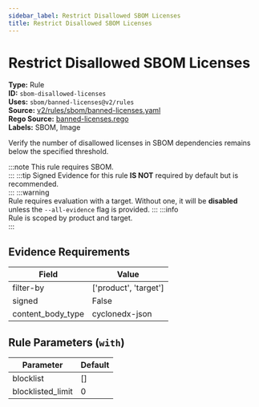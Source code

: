 ```yaml
---
sidebar_label: Restrict Disallowed SBOM Licenses
title: Restrict Disallowed SBOM Licenses
---  
```

# Restrict Disallowed SBOM Licenses  
**Type:** Rule  
**ID:** `sbom-disallowed-licenses`  
**Uses:** `sbom/banned-licenses@v2/rules`  
**Source:** [v2/rules/sbom/banned-licenses.yaml](https://github.com/scribe-public/sample-policies/blob/main/v2/rules/sbom/banned-licenses.yaml)  
**Rego Source:** [banned-licenses.rego](https://github.com/scribe-public/sample-policies/blob/main/v2/rules/sbom/banned-licenses.rego)  
**Labels:** SBOM, Image  

Verify the number of disallowed licenses in SBOM dependencies remains below the specified threshold.

:::note 
This rule requires SBOM.  
::: 
:::tip 
Signed Evidence for this rule **IS NOT** required by default but is recommended.  
::: 
:::warning  
Rule requires evaluation with a target. Without one, it will be **disabled** unless the `--all-evidence` flag is provided.
::: 
:::info  
Rule is scoped by product and target.  
:::  

## Evidence Requirements  
| Field | Value |
|-------|-------|
| filter-by | ['product', 'target'] |
| signed | False |
| content_body_type | cyclonedx-json |

## Rule Parameters (`with`)  
| Parameter | Default |
|-----------|---------|
| blocklist | [] |
| blocklisted_limit | 0 |
